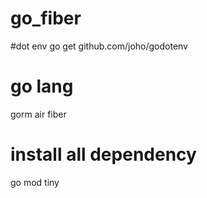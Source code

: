 # go_fiber

#dot env
go get github.com/joho/godotenv

# go lang

gorm
air
fiber

# install all dependency

go mod tiny
